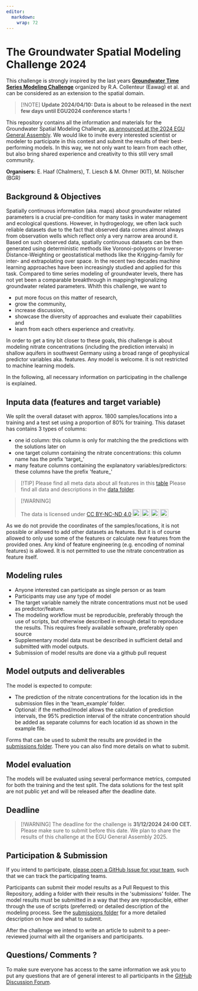 ```yaml
---
editor: 
  markdown: 
    wrap: 72
---
```


# The Groundwater Spatial Modeling Challenge 2024

This challenge is strongly inspired by the last years [**Groundwater
Time Series Modeling
Challenge**](https://github.com/gwmodeling/challenge) organized by R.A.
Collenteur (Eawag) et al. and can be considered as an extension to the
spatial domain.

> \[!NOTE\] **Update 2024/04/10: Data is about to be released in the
> next few days until EGU2024 conference starts !**

This repository contains all the information and materials for the
Groundwater Spatial Modeling Challenge, [as announced at the 2024 EGU
General
Assembly](https://meetingorganizer.copernicus.org/EGU24/EGU24-10386.html).
We would like to invite every interested scientist or modeler to
participate in this contest and submit the results of their
best-performing models. In this way, we not only want to learn from each
other, but also bring shared experience and creativity to this still
very small community.

**Organisers:** E. Haaf (Chalmers), T. Liesch & M. Ohmer (KIT), M.
Nölscher (BGR)

## Background & Objectives

Spatially continuous information (aka. maps) about groundwater related
parameters is a crucial pre-condition for many tasks in water management
and ecological questions. However, in hydrogeology, we often lack such
reliable datasets due to the fact that observed data comes almost always
from observation wells which reflect only a very narrow area around it.
Based on such observed data, spatially continuous datasets can be then
generated using deterministic methods like Voronoi-polygons or
Inverse-Distance-Weighting or geostatistical methods like the
Krigging-family for inter- and extrapolating over space. In the recent
two decades machine learning approaches have been increasingly studied
and applied for this task. Compared to time series modeling of
groundwater levels, there has not yet been a comparable breakthrough in
mapping/regionalizing groundwater related parameters. Whith this
challenge, we want to

-   put more focus on this matter of research,
-   grow the community,
-   increase discussion,
-   showcase the diversity of approaches and evaluate their capabilities
    and
-   learn from each others experience and creativity.

In order to get a tiny bit closer to these goals, this challenge is
about modeling nitrate concentrations (including the prediction
intervals) in shallow aquifers in southwest Germany using a broad range
of geophysical predictor variables aka. features. Any model is welcome.
It is not restricted to machine learning models.

In the following, all necessary information on participating in the
challenge is explained.

## Inputa data (features and target variable)

We split the overall dataset with approx. 1800 samples/locations into a
training and a test set using a proportion of 80% for training. This
dataset has contains 3 types of columns:

-   one id column: this column is only for matching the the predictions
    with the solutions later on
-   one target column containing the nitrate concentrations: this column
    name has the prefix 'target\_'
-   many feature columns containing the explanatory
    variables/predictors: these columns have the prefix 'feature\_'

> \[!TIP\] Please find all meta data about all features in this
> [table](https://groundwater-spatial-modeling-challenge.github.io/challenge2024/features.html)
> Please find all data and descriptions in the [data
> folder](https://github.com/Groundwater-Spatial-Modeling-Challenge/challenge2024/tree/main/data).

> \[!WARNING\]
>
> <p xmlns:cc="http://creativecommons.org/ns#">
>
> The data is licensed under
> <a href="https://creativecommons.org/licenses/by-nc-nd/4.0/?ref=chooser-v1" target="_blank" rel="license noopener noreferrer" style="display:inline-block;">CC
> BY-NC-ND
> 4.0<img src="https://mirrors.creativecommons.org/presskit/icons/cc.svg?ref=chooser-v1" style="height:22px!important;margin-left:3px;vertical-align:text-bottom;"/><img src="https://mirrors.creativecommons.org/presskit/icons/by.svg?ref=chooser-v1" style="height:22px!important;margin-left:3px;vertical-align:text-bottom;"/><img src="https://mirrors.creativecommons.org/presskit/icons/nc.svg?ref=chooser-v1" style="height:22px!important;margin-left:3px;vertical-align:text-bottom;"/><img src="https://mirrors.creativecommons.org/presskit/icons/nd.svg?ref=chooser-v1" style="height:22px!important;margin-left:3px;vertical-align:text-bottom;"/></a>
>
> </p>

As we do not provide the coordinates of the samples/locations, it is not
possible or allowed to add other datasets as features. But it is of
course allowed to only use some of the features or calculate new
features from the provided ones. Any kind of feature engineering (e.g.
encoding of nominal features) is allowed. It is not permitted to use the
nitrate concentration as feature itself.

## Modeling rules

-   Anyone interested can participate as single person or as team
-   Participants may use any type of model
-   The target variable namely the nitrate concentrations must not be
    used as predictor/feature.
-   The modeling workflow must be reproducible, preferably through the
    use of scripts, but otherwise described in enough detail to
    reproduce the results. This requires freely available software,
    preferably open source
-   Supplementary model data must be described in sufficient detail and
    submitted with model outputs.
-   Submission of model results are done via a github pull request

## Model outputs and deliverables

The model is expected to compute:

-   The prediction of the nitrate concentrations for the location ids in
    the submission files in the 'team_example' folder.
-   Optional: if the method/model allows the calculation of prediction
    intervals, the 95% prediction interval of the nitrate concentration
    should be added as separate columns for each location id as shown in
    the example file.

Forms that can be used to submit the results are provided in the
[submissions
folder](https://github.com/Groundwater-Spatial-Modeling-Challenge/challenge2024/tree/main/submissions).
There you can also find more details on what to submit.

## Model evaluation

The models will be evaluated using several performance metrics, computed
for both the training and the test split. The data solutions for the
test split are not public yet and will be released after the deadline
date.

## Deadline

> \[!WARNING\] The deadline for the challenge is **31/12/2024 24:00
> CET.** Please make sure to submit before this date. We plan to share
> the results of this challenge at the EGU General Assembly 2025.

## Participation & Submission

If you intend to participate, [please open a GitHub Issue for your
team](https://github.com/Groundwater-Spatial-Modeling-Challenge/challenge2024/issues),
such that we can track the participating teams.

Participants can submit their model results as a Pull Request to this
Repository, adding a folder with their results in the 'submissions'
folder. The model results must be submitted in a way that they are
reproducible, either through the use of scripts (preferred) or detailed
description of the modeling process. See the [submissions
folder](https://github.com/Groundwater-Spatial-Modeling-Challenge/challenge2024/tree/main/submissions)
for a more detailed description on how and what to submit.

After the challenge we intend to write an article to submit to a
peer-reviewed journal with all the organisers and participants.

## Questions/ Comments ?

To make sure everyone has access to the same information we ask you to
put any questions that are of general interest to all participants in
the [GitHub Discussion
Forum](https://github.com/Groundwater-Spatial-Modeling-Challenge/challenge2024/discussions).
